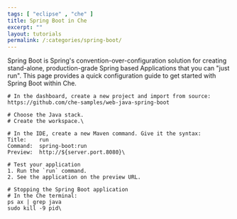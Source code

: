 ```yaml
---
tags: [ "eclipse" , "che" ]
title: Spring Boot in Che
excerpt: ""
layout: tutorials
permalink: /:categories/spring-boot/
---
```

Spring Boot is Spring's convention-over-configuration solution for creating stand-alone, production-grade Spring based Applications that you can "just run". This page provides a quick configuration guide to get started with Spring Boot within Che.
```text  
# In the dashboard, create a new project and import from source:
https://github.com/che-samples/web-java-spring-boot

# Choose the Java stack.
# Create the workspace.\
```

```text  
# In the IDE, create a new Maven command. Give it the syntax:
Title:    run
Command:  spring-boot:run
Preview:  http://${server.port.8080}\
```

```text  
# Test your application
1. Run the `run` command.
2. See the application on the preview URL.

# Stopping the Spring Boot application
# In the Che terminal:
ps ax | grep java
sudo kill -9 pid\
```

